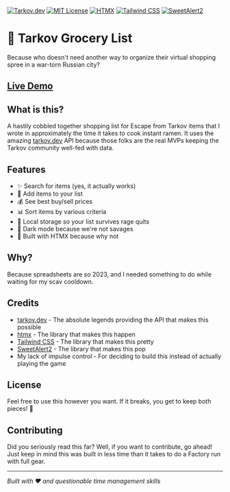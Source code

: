 [![Tarkov.dev](https://img.shields.io/badge/Tarkov.dev-000000?style=for-the-badge)](https://tarkov.dev)
[![MIT License](https://img.shields.io/badge/MIT-green?style=for-the-badge)](https://github.com/aesisify/tarkov-grocery-list/blob/master/LICENSE)
[![HTMX](https://img.shields.io/badge/%3C/%3E%20htmx-3D72D7?style=for-the-badge&logo=mysl&logoColor=white)](https://htmx.org)
[![Tailwind CSS](https://img.shields.io/badge/Tailwind_CSS-38B2AC?style=for-the-badge&logo=tailwind-css&logoColor=white)](https://tailwindcss.com)
[![SweetAlert2](https://img.shields.io/badge/SweetAlert2-FF6550?style=for-the-badge)](https://sweetalert2.github.io)

# 🛒 Tarkov Grocery List

Because who doesn't need another way to organize their virtual shopping spree in a war-torn Russian city?

## [Live Demo](https://aesisify.github.io/tarkov-grocery-list/)

## What is this?

A hastily cobbled together shopping list for Escape from Tarkov items that I wrote in approximately the time it takes to cook instant ramen. It uses the amazing [tarkov.dev](https://tarkov.dev) API because those folks are the real MVPs keeping the Tarkov community well-fed with data.

## Features

- ✨ Search for items (yes, it actually works)
- 📃 Add items to your list
- 💰 See best buy/sell prices
- 📊 Sort items by various criteria
- 💾 Local storage so your list survives rage quits
- 🎨 Dark mode because we're not savages
- 🚀 Built with HTMX because why not

## Why?

Because spreadsheets are so 2023, and I needed something to do while waiting for my scav cooldown.

## Credits

- [tarkov.dev](https://tarkov.dev) - The absolute legends providing the API that makes this possible
- [htmx](https://htmx.org) - The library that makes this happen
- [Tailwind CSS](https://tailwindcss.com) - The library that makes this pretty
- [SweetAlert2](https://sweetalert2.github.io) - The library that makes this pop
- My lack of impulse control - For deciding to build this instead of actually playing the game

## License

Feel free to use this however you want. If it breaks, you get to keep both pieces! 🎉

## Contributing

Did you seriously read this far? Well, if you want to contribute, go ahead! Just keep in mind this was built in less time than it takes to do a Factory run with full gear.

---

*Built with ❤️ and questionable time management skills* 